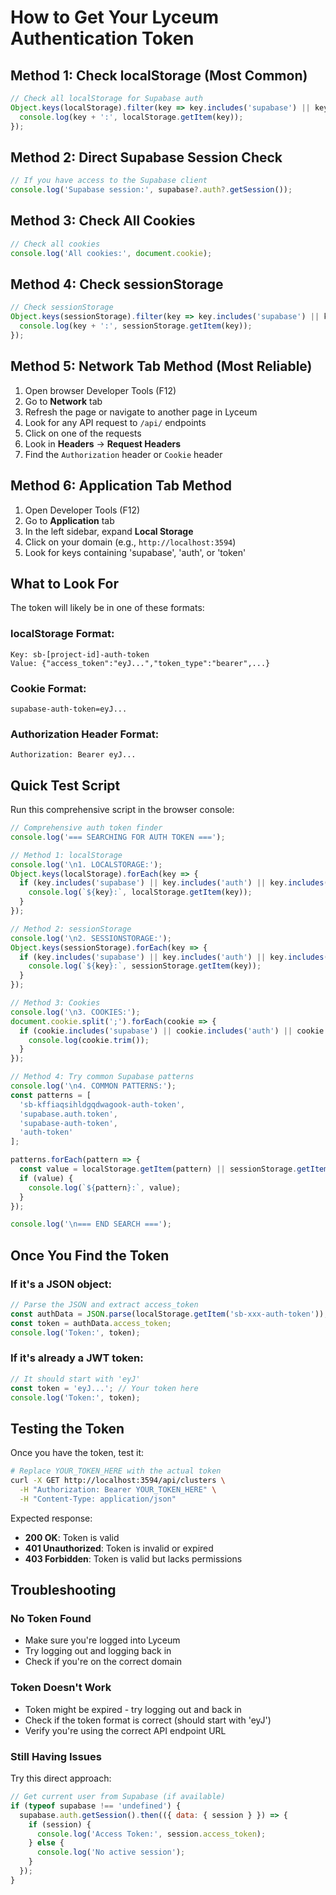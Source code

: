 # How to Get Your Lyceum Authentication Token

## Method 1: Check localStorage (Most Common)

```javascript
// Check all localStorage for Supabase auth
Object.keys(localStorage).filter(key => key.includes('supabase') || key.includes('auth')).forEach(key => {
  console.log(key + ':', localStorage.getItem(key));
});
```

## Method 2: Direct Supabase Session Check

```javascript
// If you have access to the Supabase client
console.log('Supabase session:', supabase?.auth?.getSession());
```

## Method 3: Check All Cookies

```javascript
// Check all cookies
console.log('All cookies:', document.cookie);
```

## Method 4: Check sessionStorage

```javascript
// Check sessionStorage
Object.keys(sessionStorage).filter(key => key.includes('supabase') || key.includes('auth')).forEach(key => {
  console.log(key + ':', sessionStorage.getItem(key));
});
```

## Method 5: Network Tab Method (Most Reliable)

1. Open browser Developer Tools (F12)
2. Go to **Network** tab
3. Refresh the page or navigate to another page in Lyceum
4. Look for any API request to `/api/` endpoints
5. Click on one of the requests
6. Look in **Headers** → **Request Headers**
7. Find the `Authorization` header or `Cookie` header

## Method 6: Application Tab Method

1. Open Developer Tools (F12)
2. Go to **Application** tab
3. In the left sidebar, expand **Local Storage**
4. Click on your domain (e.g., `http://localhost:3594`)
5. Look for keys containing 'supabase', 'auth', or 'token'

## What to Look For

The token will likely be in one of these formats:

### localStorage Format:
```
Key: sb-[project-id]-auth-token
Value: {"access_token":"eyJ...","token_type":"bearer",...}
```

### Cookie Format:
```
supabase-auth-token=eyJ...
```

### Authorization Header Format:
```
Authorization: Bearer eyJ...
```

## Quick Test Script

Run this comprehensive script in the browser console:

```javascript
// Comprehensive auth token finder
console.log('=== SEARCHING FOR AUTH TOKEN ===');

// Method 1: localStorage
console.log('\n1. LOCALSTORAGE:');
Object.keys(localStorage).forEach(key => {
  if (key.includes('supabase') || key.includes('auth') || key.includes('token')) {
    console.log(`${key}:`, localStorage.getItem(key));
  }
});

// Method 2: sessionStorage  
console.log('\n2. SESSIONSTORAGE:');
Object.keys(sessionStorage).forEach(key => {
  if (key.includes('supabase') || key.includes('auth') || key.includes('token')) {
    console.log(`${key}:`, sessionStorage.getItem(key));
  }
});

// Method 3: Cookies
console.log('\n3. COOKIES:');
document.cookie.split(';').forEach(cookie => {
  if (cookie.includes('supabase') || cookie.includes('auth') || cookie.includes('token')) {
    console.log(cookie.trim());
  }
});

// Method 4: Try common Supabase patterns
console.log('\n4. COMMON PATTERNS:');
const patterns = [
  'sb-kffiaqsihldgqdwagook-auth-token',
  'supabase.auth.token',
  'supabase-auth-token',
  'auth-token'
];

patterns.forEach(pattern => {
  const value = localStorage.getItem(pattern) || sessionStorage.getItem(pattern);
  if (value) {
    console.log(`${pattern}:`, value);
  }
});

console.log('\n=== END SEARCH ===');
```

## Once You Find the Token

### If it's a JSON object:
```javascript
// Parse the JSON and extract access_token
const authData = JSON.parse(localStorage.getItem('sb-xxx-auth-token'));
const token = authData.access_token;
console.log('Token:', token);
```

### If it's already a JWT token:
```javascript
// It should start with 'eyJ'
const token = 'eyJ...'; // Your token here
console.log('Token:', token);
```

## Testing the Token

Once you have the token, test it:

```bash
# Replace YOUR_TOKEN_HERE with the actual token
curl -X GET http://localhost:3594/api/clusters \
  -H "Authorization: Bearer YOUR_TOKEN_HERE" \
  -H "Content-Type: application/json"
```

Expected response:
- **200 OK**: Token is valid
- **401 Unauthorized**: Token is invalid or expired
- **403 Forbidden**: Token is valid but lacks permissions

## Troubleshooting

### No Token Found
- Make sure you're logged into Lyceum
- Try logging out and logging back in
- Check if you're on the correct domain

### Token Doesn't Work
- Token might be expired - try logging out and back in
- Check if the token format is correct (should start with 'eyJ')
- Verify you're using the correct API endpoint URL

### Still Having Issues
Try this direct approach:

```javascript
// Get current user from Supabase (if available)
if (typeof supabase !== 'undefined') {
  supabase.auth.getSession().then(({ data: { session } }) => {
    if (session) {
      console.log('Access Token:', session.access_token);
    } else {
      console.log('No active session');
    }
  });
}
```
